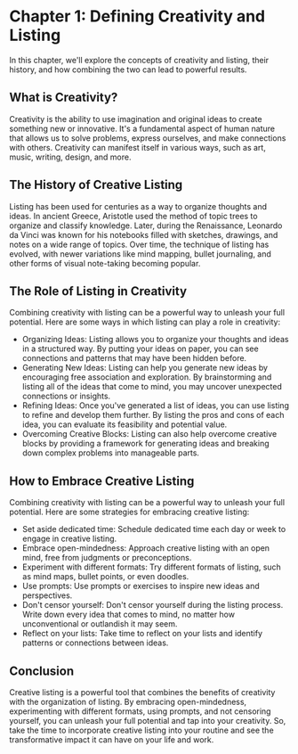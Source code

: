 Chapter 1: Defining Creativity and Listing
==========================================

In this chapter, we'll explore the concepts of creativity and listing, their history, and how combining the two can lead to powerful results.

What is Creativity?
-------------------

Creativity is the ability to use imagination and original ideas to create something new or innovative. It's a fundamental aspect of human nature that allows us to solve problems, express ourselves, and make connections with others. Creativity can manifest itself in various ways, such as art, music, writing, design, and more.

The History of Creative Listing
-------------------------------

Listing has been used for centuries as a way to organize thoughts and ideas. In ancient Greece, Aristotle used the method of topic trees to organize and classify knowledge. Later, during the Renaissance, Leonardo da Vinci was known for his notebooks filled with sketches, drawings, and notes on a wide range of topics. Over time, the technique of listing has evolved, with newer variations like mind mapping, bullet journaling, and other forms of visual note-taking becoming popular.

The Role of Listing in Creativity
---------------------------------

Combining creativity with listing can be a powerful way to unleash your full potential. Here are some ways in which listing can play a role in creativity:

* Organizing Ideas: Listing allows you to organize your thoughts and ideas in a structured way. By putting your ideas on paper, you can see connections and patterns that may have been hidden before.
* Generating New Ideas: Listing can help you generate new ideas by encouraging free association and exploration. By brainstorming and listing all of the ideas that come to mind, you may uncover unexpected connections or insights.
* Refining Ideas: Once you've generated a list of ideas, you can use listing to refine and develop them further. By listing the pros and cons of each idea, you can evaluate its feasibility and potential value.
* Overcoming Creative Blocks: Listing can also help overcome creative blocks by providing a framework for generating ideas and breaking down complex problems into manageable parts.

How to Embrace Creative Listing
-------------------------------

Combining creativity with listing can be a powerful way to unleash your full potential. Here are some strategies for embracing creative listing:

* Set aside dedicated time: Schedule dedicated time each day or week to engage in creative listing.
* Embrace open-mindedness: Approach creative listing with an open mind, free from judgments or preconceptions.
* Experiment with different formats: Try different formats of listing, such as mind maps, bullet points, or even doodles.
* Use prompts: Use prompts or exercises to inspire new ideas and perspectives.
* Don't censor yourself: Don't censor yourself during the listing process. Write down every idea that comes to mind, no matter how unconventional or outlandish it may seem.
* Reflect on your lists: Take time to reflect on your lists and identify patterns or connections between ideas.

Conclusion
----------

Creative listing is a powerful tool that combines the benefits of creativity with the organization of listing. By embracing open-mindedness, experimenting with different formats, using prompts, and not censoring yourself, you can unleash your full potential and tap into your creativity. So, take the time to incorporate creative listing into your routine and see the transformative impact it can have on your life and work.
